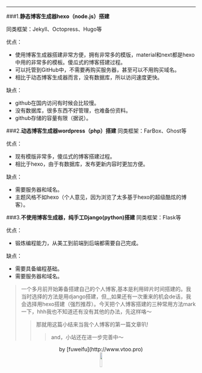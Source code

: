 -----

###1.**静态博客生成器hexo（node.js）搭建**

同类框架：Jekyll、Octopress、Hugo等

优点：

* 使用博客生成器搭建非常方便，拥有非常多的模版，material和next都是hexo中用的非常多的模板。傻瓜式的博客搭建过程。
* 可以托管到GitHub中，不需要再购买服务器，甚至可以不用购买域名。
* 相比于动态博客生成器而言，没有数据库，所以访问速度更快。


缺点：

* github在国内访问有时候会比较慢。
* 没有数据库，很多东西不好管理，也难备份资料。
* github存储的容量有限（据说）。

###2.**动态博客生成器wordpress（php）搭建**
同类框架：FarBox、Ghost等

优点：

* 现有模版非常多，傻瓜式的博客搭建过程。
* 相比于hexo，由于有数据库，发布更新内容时更加方便。

缺点：

* 需要服务器和域名。
* 主题风格不如hexo（个人意见，因为浏览了太多基于hexo的超级酷炫的博客）。

###3.**不使用博客生成器，纯手工Django(python)搭建**
同类框架：Flask等

优点：

* 锻炼编程能力，从美工到前端到后端都需要自己完成。

缺点：

* 需要具备编程基础。
* 需要服务器和域名。

>一个多月前开始筹备搭建自己的个人博客,基本是利用碎片时间搭建的。我当时选择的方法是用django搭建，但,,,如果还有一次重来的机会de话，我会选择用hexo搭建（强烈推荐）。今天把个人博客搭建的三种常用方法mark一下，hhh我也不知道还有没有其他的办法，先这样咯～
>>那就用这篇小结来当我个人博客的第一篇文章叭!
>>>and，小站还在进一步完善中～


<center>
by [fuweifu](http://www.vtoo.pro)  
<center>
<center>
<img src="http://pdcknxeeg.bkt.clouddn.com/baiyuechu.jpeg" width="10%" height="10%" />
</center>